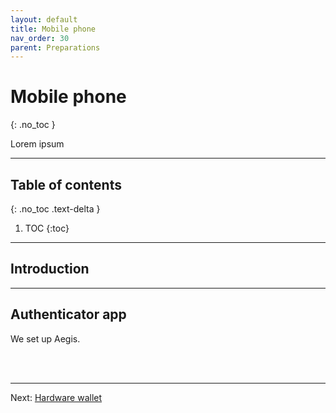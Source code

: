 ```yaml
---
layout: default
title: Mobile phone
nav_order: 30
parent: Preparations
---
```

<!-- markdownlint-disable MD014 MD022 MD025 MD033 MD040 -->
# Mobile phone
{: .no_toc }

Lorem ipsum

---

## Table of contents
{: .no_toc .text-delta }

1. TOC
{:toc}

---

## Introduction

---

## Authenticator app

We set up Aegis.

<br /><br />

---

Next: [Hardware wallet](hardware-wallet.md)